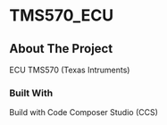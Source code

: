 # TMS570_ECU
## About The Project
ECU TMS570 (Texas Intruments)
### Built With
Build with Code Composer Studio (CCS)